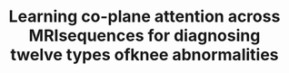---
title: "Learning co-plane attention across MRIsequences for diagnosing twelve types ofknee abnormalities"
authors: "Zelin Qiu, Zhuoyao Xie, Huangjing Lin, Yanwen Li, Qiang Ye, Menghong Wang, Shisi Li, Yinghua Zhao#, Hao Chen#"
pub_date: "2024-08-17" #Date of publication. Change from Biorxiv date to Journal date once accepted
doi: "10.1038/s41467-024-51888-4"
image: "/static/img/pub/2024_copas.png" 
journal: 
  - name: "Nature Communications" 
    url: "https://www.nature.com/articles/s41467-024-51888-4"
github: 
  - url: "zqiuak/CoPAS"
---